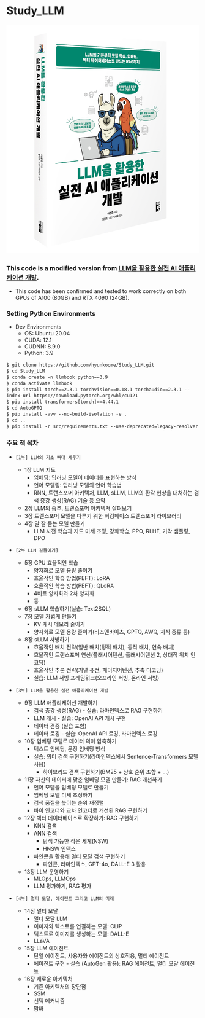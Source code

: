# Study_LLM

<img src="./study_llm.png"></img><br/>

### This code is a modified version from [LLM을 활용한 실전 AI 애플리케이션 개발](https://github.com/onlybooks/llm).
- This code has been confirmed and tested to work correctly on both GPUs of A100 (80GB) and RTX 4090 (24GB).

### Setting Python Environments
- Dev Environments
  - OS: Ubuntu 20.04
  - CUDA: 12.1
  - CUDNN: 8.9.0
  - Python: 3.9 
```shell
$ git clone https://github.com/hyunkoome/Study_LLM.git
$ cd Study_LLM
$ conda create -n llmbook python==3.9
$ conda activate llmbook
$ pip install torch==2.3.1 torchvision==0.18.1 torchaudio==2.3.1 --index-url https://download.pytorch.org/whl/cu121
$ pip install transformers[torch]==4.44.1
$ cd AutoGPTQ
$ pip install -vvv --no-build-isolation -e .
$ cd ..
$ pip install -r src/requirements.txt --use-deprecated=legacy-resolver
```

### 주요 책 목차 
- `[1부] LLM의 기초 뼈대 세우기`
  - 1장 LLM 지도
    - 임베딩: 딥러닝 모델이 데이터를 표현하는 방식
    - 언어 모델링: 딥러닝 모델의 언어 학습법
    - RNN, 트랜스포머 아키텍처, LLM, sLLM, LLM의 환각 현상을 대처하는 검색 증강 생성(RAG) 기술 등 요약 
  - 2장 LLM의 중추, 트랜스포머 아키텍처 살펴보기
  - 3장 트랜스포머 모델을 다루기 위한 허깅페이스 트랜스포머 라이브러리
  - 4장 말 잘 듣는 모델 만들기
    - LLM 사전 학습과 지도 미세 조정, 강화학습, PPO, RLHF, 기각 샘플링, DPO


- `[2부 LLM 길들이기]`
  - 5장 GPU 효율적인 학습
    - 양자화로 모델 용량 줄이기
    - 효율적인 학습 방법(PEFT): LoRA
    - 효율적인 학습 방법(PEFT): QLoRA
    - 4비트 양자화와 2차 양자화
    - 등 
  - 6장 sLLM 학습하기(실습: Text2SQL)
  - 7장 모델 가볍게 만들기
    - KV 캐시 메모리 줄이기
    - 양자화로 모델 용량 줄이기(비츠앤바이츠, GPTQ, AWQ, 지식 증류 등)
  - 8장 sLLM 서빙하기
    - 효율적인 배치 전략(일반 배치(정적 배치), 동적 배치, 연속 배치)
    - 효율적인 트랜스포머 연산(플래시어텐션, 플래시어텐션 2, 상대적 위치 인코딩)
    - 효율적인 추론 전략(커널 퓨전, 페이지어텐션, 추측 디코딩)
    - 실습: LLM 서빙 프레임워크(오프라인 서빙, 온라인 서빙)


- `[3부] LLM을 활용한 실전 애플리케이션 개발`
  - 9장 LLM 애플리케이션 개발하기
    - 검색 증강 생성(RAG) - 실습: 라마인덱스로 RAG 구현하기
    - LLM 캐시 - 실습: OpenAI API 캐시 구현
    - 데이터 검증 (실습 포함)
    - 데이터 로깅 - 실습: OpenAI API 로깅, 라마인덱스 로깅
  - 10장 임베딩 모델로 데이터 의미 압축하기
    - 텍스트 임베딩, 문장 임베딩 방식
    - 실습: 의미 검색 구현하기(라마인덱스에서 Sentence-Transformers 모델 사용)
      - 하이브리드 검색 구현하기(BM25 + 상호 순위 조합 + ...)
  - 11장 자신의 데이터에 맞춘 임베딩 모델 만들기: RAG 개선하기
    - 언어 모델을 임베딩 모델로 만들기
    - 임베딩 모델 미세 조정하기 
    - 검색 품질을 높이는 순위 재정렬
    - 바이 인코더와 교차 인코더로 개선된 RAG 구현하기
  - 12장 벡터 데이터베이스로 확장하기: RAG 구현하기
    - KNN 검색
    - ANN 검색
      - 탐색 가능한 작은 세계(NSW)
      - HNSW 인덱스
    - 파인콘을 활용해 멀티 모달 검색 구현하기
      - 파인콘, 라마인텍스, GPT-4o, DALL-E 3 활용
  - 13장 LLM 운영하기
    - MLOps, LLMOps
    - LLM 평가하기, RAG 평가


- `[4부] 멀티 모달, 에이전트 그리고 LLM의 미래`
  - 14장 멀티 모달 
    - 멀티 모달 LLM
    - 이미지와 텍스트를 연결하는 모델: CLIP
    - 텍스트로 이미지를 생성하는 모델: DALL-E
    - LLaVA
  - 15장 LLM 에이전트
    - 단일 에이전트, 사용자와 에이전트의 상호작용, 멀티 에이전트
    - 에이전트 구현 - 실습 (AutoGen 활용): RAG 에이전트, 멀티 모달 에이전트
  - 16장 새로운 아키텍처
    - 기존 아키텍처의 장단점
    - SSM
    - 선택 메커니즘
    - 맘바   
